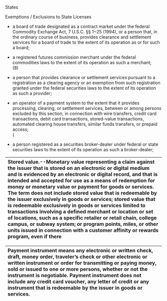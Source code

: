 States

Exemptions / Exclusions to State Licenses

* a board of trade designated as a contract market under the federal Commodity Exchange Act, 7 U.S.C. §§ 1‒25 \(1994\), or a person that, in the ordinary course of business, provides clearance and settlement services for a board of trade to the extent of its operation as or for such a board;

* a registered futures commission merchant under the federal commodities laws to the extent of its operation as such a merchant;  
  \(8\)

* a person that provides clearance or settlement services pursuant to a registration as a clearing agency or an exemption from such registration granted under the federal securities laws to the extent of its operation as such a provider;

* an operator of a payment system to the extent that it provides processing, clearing, or settlement services, between or among persons excluded by this section, in connection with wire transfers, credit card transactions, debit card transactions, stored-value transactions, automated clearing house transfers, similar funds transfers, or prepaid access;  
  \(

* a person registered as a securities broker-dealer under federal or state securities laws to the extent of its operation as such a broker-dealer;

| **Stored value.**--Monetary value representing a claim against the issuer that is stored on an electronic or digital medium and is evidenced by an electronic or digital record, and that is intended and accepted for use as a means of redemption for money or monetary value or payment for goods or services. The term does not include stored value that is redeemable by the issuer exclusively in goods or services; stored value that is redeemable exclusively in goods or services limited to transactions involving a defined merchant or location or set of locations, such as a specific retailer or retail chain, college campus, or subway system; or program points, miles, or other units issued in connection with a customer affinity or rewards program, even if there |
| :--- |


  


| **Payment instrument** means any electronic or written check, draft, money order, traveler’s check or other electronic or written instrument or order for transmitting or paying money, sold or issued to one or more persons, whether or not the instrument is negotiable. Payment instrument does not include any credit card voucher, any letter of credit or any instrument that is redeemable by the issuer in goods or services. |
| :--- |






